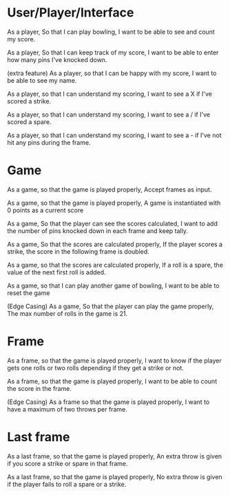 # User/Player/Interface

As a player,
So that I can play bowling,
I want to be able to see and count my score.

As a player,
So that I can keep track of my score,
I want to be able to enter how many pins I've knocked down.

(extra feature)
As a player,
so that I can be happy with my score,
I want to be able to see my name.

As a player,
so that I can understand my scoring,
I want to see a X if I've scored a strike.

As a player,
so that I can understand my scoring,
I want to see a / if I've scored a spare.

As a player,
so that I can understand my scoring,
I want to see a - if I've not hit any pins during the frame.

# Game

As a game,
so that the game is played properly,
Accept frames as input.

As a game,
so that the game is played properly,
A game is instantiated with 0 points as a current score

As a game,
So that the player can see the scores calculated,
I want to add the number of pins knocked down in each frame and keep tally.

As a game,
So that the scores are calculated properly,
If the player scores a strike, the score in the following frame is doubled.

As a game,
so that the scores are calculated properly,
If a roll is a spare, the value of the next first roll is added.

As a game,
so that I can play another game of bowling,
I want to be able to reset the game

(Edge Casing)
As a game,
So that the player can play the game properly,
The max number of rolls in the game is 21.

# Frame

As a frame,
so that the game is played properly,
I want to know if the player gets one rolls or two rolls depending if they get a strike or not.

As a frame,
so that the game is played properly,
I want to be able to count the score in the frame.

(Edge Casing)
As a frame
so that the game is played properly,
I want to have a maximum of two throws per frame.

# Last frame

As a last frame,
so that the game is played properly,
An extra throw is given if you score a strike or spare in that frame.

As a last frame,
so that the game is played properly,
No extra throw is given if the player fails to roll a spare or a strike.
